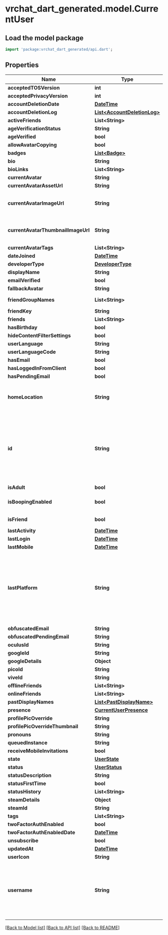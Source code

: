 # vrchat_dart_generated.model.CurrentUser

## Load the model package
```dart
import 'package:vrchat_dart_generated/api.dart';
```

## Properties
Name | Type | Description | Notes
------------ | ------------- | ------------- | -------------
**acceptedTOSVersion** | **int** |  | 
**acceptedPrivacyVersion** | **int** |  | [optional] 
**accountDeletionDate** | [**DateTime**](DateTime.md) |  | [optional] 
**accountDeletionLog** | [**List&lt;AccountDeletionLog&gt;**](AccountDeletionLog.md) |   | [optional] 
**activeFriends** | **List&lt;String&gt;** |   | [optional] 
**ageVerificationStatus** | **String** |  | 
**ageVerified** | **bool** |  | 
**allowAvatarCopying** | **bool** |  | 
**badges** | [**List&lt;Badge&gt;**](Badge.md) |   | [optional] 
**bio** | **String** |  | 
**bioLinks** | **List&lt;String&gt;** |   | 
**currentAvatar** | **String** |  | 
**currentAvatarAssetUrl** | **String** |  | 
**currentAvatarImageUrl** | **String** | When profilePicOverride is not empty, use it instead. | 
**currentAvatarThumbnailImageUrl** | **String** | When profilePicOverride is not empty, use it instead. | 
**currentAvatarTags** | **List&lt;String&gt;** |  | 
**dateJoined** | [**DateTime**](DateTime.md) |  | 
**developerType** | [**DeveloperType**](DeveloperType.md) |  | 
**displayName** | **String** |  | 
**emailVerified** | **bool** |  | 
**fallbackAvatar** | **String** |  | [optional] 
**friendGroupNames** | **List&lt;String&gt;** | Always empty array. | 
**friendKey** | **String** |  | 
**friends** | **List&lt;String&gt;** |  | 
**hasBirthday** | **bool** |  | 
**hideContentFilterSettings** | **bool** |  | [optional] 
**userLanguage** | **String** |  | [optional] 
**userLanguageCode** | **String** |  | [optional] 
**hasEmail** | **bool** |  | 
**hasLoggedInFromClient** | **bool** |  | 
**hasPendingEmail** | **bool** |  | 
**homeLocation** | **String** | WorldID be \"offline\" on User profiles if you are not friends with that user. | 
**id** | **String** | A users unique ID, usually in the form of `usr_c1644b5b-3ca4-45b4-97c6-a2a0de70d469`. Legacy players can have old IDs in the form of `8JoV9XEdpo`. The ID can never be changed. | 
**isAdult** | **bool** |  | 
**isBoopingEnabled** | **bool** |  | [optional] [default to true]
**isFriend** | **bool** |  | [default to false]
**lastActivity** | [**DateTime**](DateTime.md) |  | [optional] 
**lastLogin** | [**DateTime**](DateTime.md) |  | 
**lastMobile** | [**DateTime**](DateTime.md) |  | 
**lastPlatform** | **String** | This can be `standalonewindows` or `android`, but can also pretty much be any random Unity verison such as `2019.2.4-801-Release` or `2019.2.2-772-Release` or even `unknownplatform`. | 
**obfuscatedEmail** | **String** |  | 
**obfuscatedPendingEmail** | **String** |  | 
**oculusId** | **String** |  | 
**googleId** | **String** |  | [optional] 
**googleDetails** | **Object** |  | [optional] 
**picoId** | **String** |  | [optional] 
**viveId** | **String** |  | [optional] 
**offlineFriends** | **List&lt;String&gt;** |  | [optional] 
**onlineFriends** | **List&lt;String&gt;** |  | [optional] 
**pastDisplayNames** | [**List&lt;PastDisplayName&gt;**](PastDisplayName.md) |   | 
**presence** | [**CurrentUserPresence**](CurrentUserPresence.md) |  | [optional] 
**profilePicOverride** | **String** |  | 
**profilePicOverrideThumbnail** | **String** |  | 
**pronouns** | **String** |  | 
**queuedInstance** | **String** |  | [optional] 
**receiveMobileInvitations** | **bool** |  | [optional] 
**state** | [**UserState**](UserState.md) |  | 
**status** | [**UserStatus**](UserStatus.md) |  | 
**statusDescription** | **String** |  | 
**statusFirstTime** | **bool** |  | 
**statusHistory** | **List&lt;String&gt;** |  | 
**steamDetails** | **Object** |  | 
**steamId** | **String** |  | 
**tags** | **List&lt;String&gt;** |  | 
**twoFactorAuthEnabled** | **bool** |  | 
**twoFactorAuthEnabledDate** | [**DateTime**](DateTime.md) |  | [optional] 
**unsubscribe** | **bool** |  | 
**updatedAt** | [**DateTime**](DateTime.md) |  | [optional] 
**userIcon** | **String** |  | 
**username** | **String** | -| **DEPRECATED:** VRChat API no longer return usernames of other users. [See issue by Tupper for more information](https://github.com/pypy-vrc/VRCX/issues/429). | [optional] 

[[Back to Model list]](../README.md#documentation-for-models) [[Back to API list]](../README.md#documentation-for-api-endpoints) [[Back to README]](../README.md)


